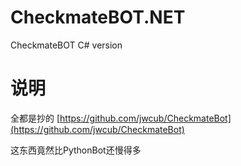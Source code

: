 # CheckmateBOT.NET
CheckmateBOT C# version
# 说明
全都是抄的 [https://github.com/jwcub/CheckmateBot](https://github.com/jwcub/CheckmateBot)

这东西竟然比PythonBot还慢得多
